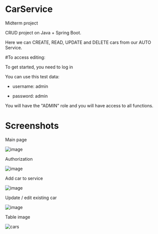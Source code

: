 # CarService

Midterm project 

CRUD project on Java + Spring Boot. 

Here we can CREATE, READ, UPDATE and DELETE cars from our AUTO Service. 

#To access editing:

To get started, you need to log in

You can use this test data:

* username: admin

* password: admin

You will have the "ADMIN" role and you will have access to all functions.

# Screenshots

Main page

![image](https://user-images.githubusercontent.com/75328752/227297961-771b9867-3120-43d9-9359-f90f9ddfacc0.png)

Authorization

![image](https://user-images.githubusercontent.com/75328752/227284926-ae478a7c-a269-48a2-9ec8-cf9096a015c3.png)

Add car to service

![image](https://user-images.githubusercontent.com/75328752/227285112-0c6dc116-6c29-4ea0-848b-26fda0736393.png)

Update / edit existing car

![image](https://user-images.githubusercontent.com/75328752/227285801-dba00dcf-ee5b-4066-a04a-82a2a06ef611.png)

Table image

![cars](https://user-images.githubusercontent.com/75328752/227286206-84070819-463f-4b4d-b9fa-ced47fdbac4c.png)



